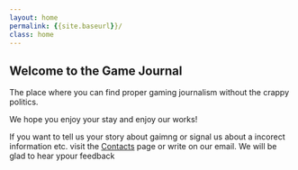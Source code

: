 ```yaml
---
layout: home
permalink: {{site.baseurl}}/
class: home
---
```


## Welcome to the Game Journal

The place where you can find proper gaming journalism without the crappy politics.

We hope you enjoy your stay and enjoy our works!

If you want to tell us your story about gaimng or signal us about a incorect information etc. visit the [Contacts](/contact) page or write on our email. We will be glad to hear ypour feedback 


  